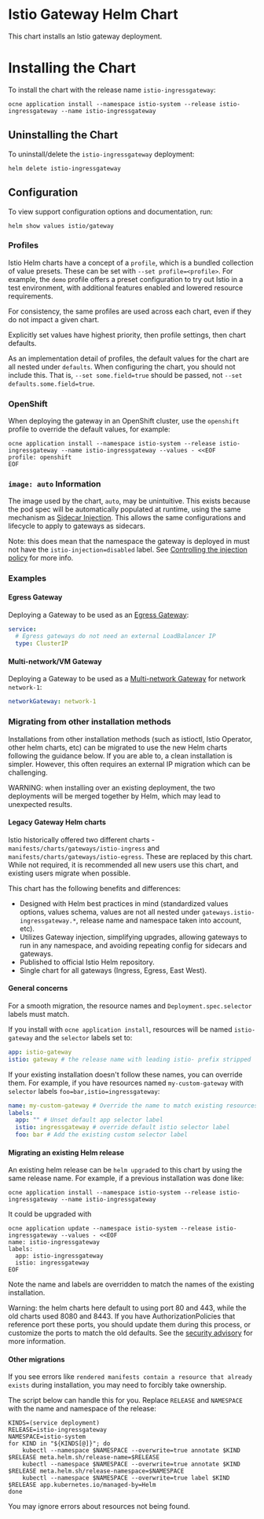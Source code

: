 # Istio Gateway Helm Chart

This chart installs an Istio gateway deployment.

# Installing the Chart

To install the chart with the release name `istio-ingressgateway`:

```console
ocne application install --namespace istio-system --release istio-ingressgateway --name istio-ingressgateway
```

## Uninstalling the Chart

To uninstall/delete the `istio-ingressgateway` deployment:

```console
helm delete istio-ingressgateway
```

## Configuration

To view support configuration options and documentation, run:

```console
helm show values istio/gateway
```

### Profiles

Istio Helm charts have a concept of a `profile`, which is a bundled collection of value presets.
These can be set with `--set profile=<profile>`.
For example, the `demo` profile offers a preset configuration to try out Istio in a test environment, with additional features enabled and lowered resource requirements.

For consistency, the same profiles are used across each chart, even if they do not impact a given chart.

Explicitly set values have highest priority, then profile settings, then chart defaults.

As an implementation detail of profiles, the default values for the chart are all nested under `defaults`.
When configuring the chart, you should not include this.
That is, `--set some.field=true` should be passed, not `--set defaults.some.field=true`.

### OpenShift

When deploying the gateway in an OpenShift cluster, use the `openshift` profile to override the default values, for example:

```console
ocne application install --namespace istio-system --release istio-ingressgateway --name istio-ingressgateway --values - <<EOF
profile: openshift
EOF
```

### `image: auto` Information

The image used by the chart, `auto`, may be unintuitive.
This exists because the pod spec will be automatically populated at runtime, using the same mechanism as [Sidecar Injection](istio.io/latest/docs/setup/additional-setup/sidecar-injection).
This allows the same configurations and lifecycle to apply to gateways as sidecars.

Note: this does mean that the namespace the gateway is deployed in must not have the `istio-injection=disabled` label.
See [Controlling the injection policy](https://istio.io/latest/docs/setup/additional-setup/sidecar-injection/#controlling-the-injection-policy) for more info.

### Examples

#### Egress Gateway

Deploying a Gateway to be used as an [Egress Gateway](https://istio.io/latest/docs/tasks/traffic-management/egress/egress-gateway/):

```yaml
service:
  # Egress gateways do not need an external LoadBalancer IP
  type: ClusterIP
```

#### Multi-network/VM Gateway

Deploying a Gateway to be used as a [Multi-network Gateway](https://istio.io/latest/docs/setup/install/multicluster/) for network `network-1`:

```yaml
networkGateway: network-1
```

### Migrating from other installation methods

Installations from other installation methods (such as istioctl, Istio Operator, other helm charts, etc) can be migrated to use the new Helm charts
following the guidance below.
If you are able to, a clean installation is simpler. However, this often requires an external IP migration which can be challenging.

WARNING: when installing over an existing deployment, the two deployments will be merged together by Helm, which may lead to unexpected results.

#### Legacy Gateway Helm charts

Istio historically offered two different charts - `manifests/charts/gateways/istio-ingress` and `manifests/charts/gateways/istio-egress`.
These are replaced by this chart.
While not required, it is recommended all new users use this chart, and existing users migrate when possible.

This chart has the following benefits and differences:
* Designed with Helm best practices in mind (standardized values options, values schema, values are not all nested under `gateways.istio-ingressgateway.*`, release name and namespace taken into account, etc).
* Utilizes Gateway injection, simplifying upgrades, allowing gateways to run in any namespace, and avoiding repeating config for sidecars and gateways.
* Published to official Istio Helm repository.
* Single chart for all gateways (Ingress, Egress, East West).

#### General concerns

For a smooth migration, the resource names and `Deployment.spec.selector` labels must match.

If you install with `ocne application install`, resources will be named `istio-gateway` and the `selector` labels set to:

```yaml
app: istio-gateway
istio: gateway # the release name with leading istio- prefix stripped
```

If your existing installation doesn't follow these names, you can override them. For example, if you have resources named `my-custom-gateway` with `selector` labels
`foo=bar,istio=ingressgateway`:

```yaml
name: my-custom-gateway # Override the name to match existing resources
labels:
  app: "" # Unset default app selector label
  istio: ingressgateway # override default istio selector label
  foo: bar # Add the existing custom selector label
```

#### Migrating an existing Helm release

An existing helm release can be `helm upgrade`d to this chart by using the same release name. For example, if a previous
installation was done like:

```console
ocne application install --namespace istio-system --release istio-ingressgateway --name istio-ingressgateway
```

It could be upgraded with

```console
ocne application update --namespace istio-system --release istio-ingressgateway --values - <<EOF
name: istio-ingressgateway
labels:
  app: istio-ingressgateway
  istio: ingressgateway
EOF
```

Note the name and labels are overridden to match the names of the existing installation.

Warning: the helm charts here default to using port 80 and 443, while the old charts used 8080 and 8443.
If you have AuthorizationPolicies that reference port these ports, you should update them during this process,
or customize the ports to match the old defaults.
See the [security advisory](https://istio.io/latest/news/security/istio-security-2021-002/) for more information.

#### Other migrations

If you see errors like `rendered manifests contain a resource that already exists` during installation, you may need to forcibly take ownership.

The script below can handle this for you. Replace `RELEASE` and `NAMESPACE` with the name and namespace of the release:

```console
KINDS=(service deployment)
RELEASE=istio-ingressgateway
NAMESPACE=istio-system
for KIND in "${KINDS[@]}"; do
    kubectl --namespace $NAMESPACE --overwrite=true annotate $KIND $RELEASE meta.helm.sh/release-name=$RELEASE
    kubectl --namespace $NAMESPACE --overwrite=true annotate $KIND $RELEASE meta.helm.sh/release-namespace=$NAMESPACE
    kubectl --namespace $NAMESPACE --overwrite=true label $KIND $RELEASE app.kubernetes.io/managed-by=Helm
done
```

You may ignore errors about resources not being found.
